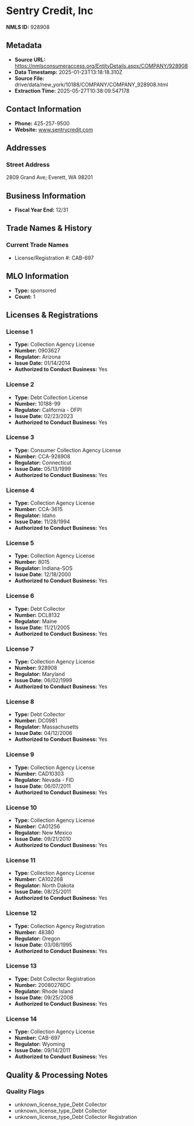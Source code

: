 # Sentry Credit, Inc

**NMLS ID:** 928908

## Metadata
- **Source URL:** https://nmlsconsumeraccess.org/EntityDetails.aspx/COMPANY/928908
- **Data Timestamp:** 2025-01-23T13:18:18.310Z
- **Source File:** drive/data/new_york/10188/COMPANY/COMPANY_928908.html
- **Extraction Time:** 2025-05-27T10:38:09.547178

## Contact Information
- **Phone:** 425-257-9500
- **Website:** www.sentrycredit.com

## Addresses
### Street Address
2809 Grand Ave; Everett, WA 98201

## Business Information
- **Fiscal Year End:** 12/31

## Trade Names & History
### Current Trade Names
- License/Registration #: CAB-697

## MLO Information
- **Type:** sponsored
- **Count:** 1

## Licenses & Registrations

### License 1
- **Type:** Collection Agency License
- **Number:** 0903627
- **Regulator:** Arizona
- **Issue Date:** 01/14/2014
- **Authorized to Conduct Business:** Yes

### License 2
- **Type:** Debt Collection License
- **Number:** 10188-99
- **Regulator:** California - DFPI
- **Issue Date:** 02/23/2023
- **Authorized to Conduct Business:** Yes

### License 3
- **Type:** Consumer Collection Agency License
- **Number:** CCA-928908
- **Regulator:** Connecticut
- **Issue Date:** 05/13/1999
- **Authorized to Conduct Business:** Yes

### License 4
- **Type:** Collection Agency License
- **Number:** CCA-3615
- **Regulator:** Idaho
- **Issue Date:** 11/28/1994
- **Authorized to Conduct Business:** Yes

### License 5
- **Type:** Collection Agency License
- **Number:** 8015
- **Regulator:** Indiana-SOS
- **Issue Date:** 12/18/2000
- **Authorized to Conduct Business:** Yes

### License 6
- **Type:** Debt Collector
- **Number:** DCL8132
- **Regulator:** Maine
- **Issue Date:** 11/21/2005
- **Authorized to Conduct Business:** Yes

### License 7
- **Type:** Collection Agency License
- **Number:** 928908
- **Regulator:** Maryland
- **Issue Date:** 06/02/1999
- **Authorized to Conduct Business:** Yes

### License 8
- **Type:** Debt Collector
- **Number:** DC0981
- **Regulator:** Massachusetts
- **Issue Date:** 04/12/2006
- **Authorized to Conduct Business:** Yes

### License 9
- **Type:** Collection Agency License
- **Number:** CAD10303
- **Regulator:** Nevada - FID
- **Issue Date:** 06/07/2011
- **Authorized to Conduct Business:** Yes

### License 10
- **Type:** Collection Agency License
- **Number:** CA01256
- **Regulator:** New Mexico
- **Issue Date:** 09/21/2010
- **Authorized to Conduct Business:** Yes

### License 11
- **Type:** Collection Agency License
- **Number:** CA102268
- **Regulator:** North Dakota
- **Issue Date:** 08/25/2011
- **Authorized to Conduct Business:** Yes

### License 12
- **Type:** Collection Agency Registration
- **Number:** 48380
- **Regulator:** Oregon
- **Issue Date:** 03/08/1995
- **Authorized to Conduct Business:** Yes

### License 13
- **Type:** Debt Collector Registration
- **Number:** 20080276DC
- **Regulator:** Rhode Island
- **Issue Date:** 09/25/2008
- **Authorized to Conduct Business:** Yes

### License 14
- **Type:** Collection Agency License
- **Number:** CAB-697
- **Regulator:** Wyoming
- **Issue Date:** 09/14/2011
- **Authorized to Conduct Business:** Yes

## Quality & Processing Notes
### Quality Flags
- unknown_license_type_Debt Collector
- unknown_license_type_Debt Collector
- unknown_license_type_Debt Collector Registration
